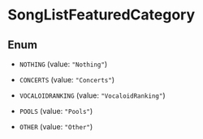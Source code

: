 

# SongListFeaturedCategory

## Enum


* `NOTHING` (value: `"Nothing"`)

* `CONCERTS` (value: `"Concerts"`)

* `VOCALOIDRANKING` (value: `"VocaloidRanking"`)

* `POOLS` (value: `"Pools"`)

* `OTHER` (value: `"Other"`)



